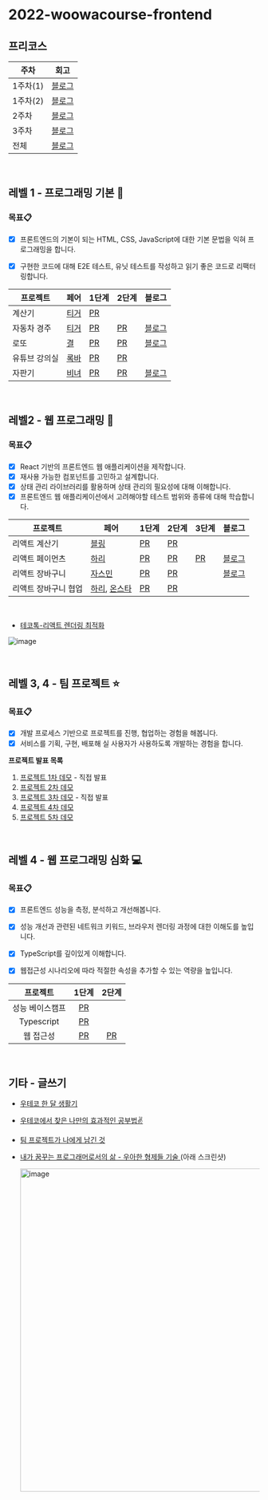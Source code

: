 # 2022-woowacourse-frontend


## 프리코스

| 주차 | 회고 |
|------------|---|
| 1주차(1) | [블로그](https://al-bur.github.io/%EC%9A%B0%EC%95%84%ED%95%9C%ED%85%8C%ED%81%AC%EC%BD%94%EC%8A%A4/[%EC%9A%B0%ED%85%8C%EC%BD%94-%ED%94%84%EB%A6%AC%EC%BD%94%EC%8A%A4]1%EC%A3%BC%EC%B0%A8-%ED%9A%8C%EA%B3%A0(1)/)   |
| 1주차(2) | [블로그](https://al-bur.github.io/%EC%9A%B0%EC%95%84%ED%95%9C%ED%85%8C%ED%81%AC%EC%BD%94%EC%8A%A4/[%EC%9A%B0%ED%85%8C%EC%BD%94-%ED%94%84%EB%A6%AC%EC%BD%94%EC%8A%A4]1%EC%A3%BC%EC%B0%A8-%ED%9A%8C%EA%B3%A0(2)/)   |
| 2주차 | [블로그](https://al-bur.github.io/%EC%9A%B0%EC%95%84%ED%95%9C%ED%85%8C%ED%81%AC%EC%BD%94%EC%8A%A4/[%EC%9A%B0%ED%85%8C%EC%BD%94-%ED%94%84%EB%A6%AC%EC%BD%94%EC%8A%A4]2%EC%A3%BC%EC%B0%A8-%ED%9A%8C%EA%B3%A0/)  |
| 3주차 | [블로그](https://al-bur.github.io/%EC%9A%B0%EC%95%84%ED%95%9C%ED%85%8C%ED%81%AC%EC%BD%94%EC%8A%A4/[%EC%9A%B0%ED%85%8C%EC%BD%94-%ED%94%84%EB%A6%AC%EC%BD%94%EC%8A%A4]3%EC%A3%BC%EC%B0%A8-%ED%9A%8C%EA%B3%A0/)   |
| 전체 | [블로그](https://al-bur.github.io/%EC%9A%B0%EC%95%84%ED%95%9C%ED%85%8C%ED%81%AC%EC%BD%94%EC%8A%A4/[%EC%9A%B0%ED%85%8C%EC%BD%94-%ED%94%84%EB%A6%AC%EC%BD%94%EC%8A%A4]-%ED%94%84%EB%A6%AC%EC%BD%94%EC%8A%A4-%EC%A0%84%EC%B2%B4-%ED%9B%84%EA%B8%B0-(+-%EC%B5%9C%EC%A2%85-%EC%BD%94%EB%94%A9%ED%85%8C%EC%8A%A4%ED%8A%B8-%ED%9B%84%EA%B8%B0)/) |

<br>

## 레벨 1 - 프로그래밍 기본 🎊

### 목표📋
- [x] 프론트엔드의 기본이 되는 HTML, CSS, JavaScript에 대한 기본 문법을 익혀 프로그래밍을 합니다.
- [x] 구현한 코드에 대해 E2E 테스트, 유닛 테스트를 작성하고 읽기 좋은 코드로 리팩터링합니다.


| 프로젝트    | 페어 | 1단계                                                             | 2단계  | 블로그 |
|------------|------|--------------------------------------------------------------------|--------|---|
| 계산기 | [티거](https://github.com/daaaayeah) | [PR](https://github.com/woowacourse/javascript-calculator/pull/50) |        |    |
| 자동차 경주 | [티거](https://github.com/daaaayeah) | [PR](https://github.com/woowacourse/javascript-racingcar/pull/86) | [PR](https://github.com/woowacourse/javascript-racingcar/pull/145)    | [블로그](https://al-bur.github.io/%EC%9A%B0%EC%95%84%ED%95%9C%ED%85%8C%ED%81%AC%EC%BD%94%EC%8A%A4/[%EC%9A%B0%ED%85%8C%EC%BD%94]level1-%EC%9E%90%EB%8F%99%EC%B0%A8-%EA%B2%BD%EC%A3%BC-%EA%B2%8C%EC%9E%84-%EB%AF%B8%EC%85%98-%ED%9A%8C%EA%B3%A0/) |
| 로또 | [결](https://github.com/yunjin-kim) | [PR](https://github.com/woowacourse/javascript-lotto/pull/90) | [PR](https://github.com/woowacourse/javascript-lotto/pull/136) |    [블로그](https://al-bur.github.io/%EC%9A%B0%EC%95%84%ED%95%9C%ED%85%8C%ED%81%AC%EC%BD%94%EC%8A%A4/[%EC%9A%B0%ED%85%8C%EC%BD%94]level1-%EB%A1%9C%EB%98%90-%EB%AF%B8%EC%85%98-%ED%9A%8C%EA%B3%A0/) |
| 유튜브 강의실 | [록바](https://github.com/lokba) | [PR](https://github.com/woowacourse/javascript-youtube-classroom/pull/89) | [PR](https://github.com/woowacourse/javascript-youtube-classroom/pull/124) |    |
| 자판기 | [비녀](https://github.com/KangYunHo1221) | [PR](https://github.com/woowacourse/javascript-vendingmachine/pull/11) | [PR](https://github.com/woowacourse/javascript-vendingmachine/pull/48) |    [블로그](https://al-bur.github.io/%EC%9A%B0%EC%95%84%ED%95%9C%ED%85%8C%ED%81%AC%EC%BD%94%EC%8A%A4/[%EC%9A%B0%ED%85%8C%EC%BD%94]level1-%EC%9E%90%ED%8C%90%EA%B8%B0-%EB%AF%B8%EC%85%98-%ED%9A%8C%EA%B3%A0/) |


<br>
    
## 레벨2 - 웹 프로그래밍 📖

### 목표📋
- [x] React 기반의 프론트엔드 웹 애플리케이션을 제작합니다.
- [x] 재사용 가능한 컴포넌트를 고민하고 설계합니다.
- [x] 상태 관리 라이브러리를 활용하며 상태 관리의 필요성에 대해 이해합니다.
- [x] 프론트엔드 웹 애플리케이션에서 고려해야할 테스트 범위와 종류에 대해 학습합니다.

| 프로젝트    | 페어 | 1단계                                                             | 2단계 | 3단계  | 블로그 |
|------------|------|--------------------------------------------------------------------|--------|---|---|
| 리액트 계산기 | [블링](https://github.com/uk960214) | [PR](https://github.com/woowacourse/react-calculator/pull/27) | [PR](https://github.com/woowacourse/react-calculator/pull/65) |   | |
| 리액트 페이먼츠 | [하리](https://github.com/LAH1203) | [PR](https://github.com/woowacourse/react-payments/pull/73) | [PR](https://github.com/woowacourse/react-payments/pull/143) | [PR](https://github.com/woowacourse/react-payments/pull/160)  | [블로그](https://al-bur.github.io/%EC%9A%B0%EC%95%84%ED%95%9C%ED%85%8C%ED%81%AC%EC%BD%94%EC%8A%A4/[%EC%9A%B0%ED%85%8C%EC%BD%94]level2-%EB%A6%AC%EC%95%A1%ED%8A%B8-%ED%8E%98%EC%9D%B4%EB%A8%BC%EC%B8%A0-%EB%AF%B8%EC%85%98-%ED%9A%8C%EA%B3%A0/) |
| 리액트 장바구니 | [자스민](https://github.com/hwangstar156) | [PR](https://github.com/woowacourse/react-shopping-cart/pull/91) | [PR](https://github.com/woowacourse/react-shopping-cart/pull/115) |   | [블로그](https://al-bur.github.io/%EC%9A%B0%EC%95%84%ED%95%9C%ED%85%8C%ED%81%AC%EC%BD%94%EC%8A%A4/[%EC%9A%B0%ED%85%8C%EC%BD%94]level2-%EB%A6%AC%EC%95%A1%ED%8A%B8-%EC%9E%A5%EB%B0%94%EA%B5%AC%EB%8B%88-%EB%AF%B8%EC%85%98-%ED%9A%8C%EA%B3%A0/) |
| 리액트 장바구니 협업 | [하리](https://github.com/LAH1203), [온스타](https://github.com/cks3066) | [PR](https://github.com/woowacourse/react-shopping-cart-prod/pull/21) | [PR](https://github.com/woowacourse/react-shopping-cart-prod/pull/63) |   | |



<br>

- [테코톡-리액트 렌더링 최적화](https://www.youtube.com/watch?v=1YAWshEGU6g&t=658s)



![image](https://user-images.githubusercontent.com/64825713/183251671-c6507158-9657-43e3-8d7b-a6eedf024803.png)



<br>
    
## 레벨 3, 4 - 팀 프로젝트 ⭐️

### 목표📋

- [x] 개발 프로세스 기반으로 프로젝트를 진행, 협업하는 경험을 해봅니다.
- [x] 서비스를 기획, 구현, 배포해 실 사용자가 사용하도록 개발하는 경험을 합니다.

**프로젝트 발표 목록**

1. [프로젝트 1차 데모](https://youtu.be/R7JO6cLeyhU) - 직접 발표
2. [프로젝트 2차 데모](https://youtu.be/G4uQTNYNanY)
3. [프로젝트 3차 데모](https://youtu.be/RSkr2x3n9B8) - 직접 발표
4. [프로젝트 4차 데모](https://youtu.be/u_INarrFVZ0)
5. [프로젝트 5차 데모](https://youtu.be/2CxEYnspLvg)



<br>


## 레벨 4 - 웹 프로그래밍 심화 💻

### 목표📋

- [x] 프론트엔드 성능을 측정, 분석하고 개선해봅니다.
- [x] 성능 개선과 관련된 네트워크 키워드, 브라우저 렌더링 과정에 대한 이해도를 높입니다.
- [x] TypeScript를 깊이있게 이해합니다.
- [x] 웹접근성 시나리오에 따라 적절한 속성을 추가할 수 있는 역량을 높입니다.


|프로젝트|1단계|2단계|
| :-------------: | :--------------------------------------------------------: | :---: |
| 성능 베이스캠프 | [PR](https://github.com/woowacourse/perf-basecamp/pull/60) |            |
|   Typescript    |   [PR](https://github.com/woowacourse/ts-module/pull/25)    |            |
|    웹 접근성    |   [PR](https://github.com/woowacourse/a11y-airline/pull/50)   | [PR](https://github.com/woowacourse/a11y-airline/pull/92)           |


<br>

## 기타 - 글쓰기

- [우테코 한 달 생활기](https://al-bur.github.io/%EC%9A%B0%EC%95%84%ED%95%9C%ED%85%8C%ED%81%AC%EC%BD%94%EC%8A%A4/[%EC%9A%B0%ED%85%8C%EC%BD%94]%EC%9A%B0%ED%85%8C%EC%BD%94-%ED%95%9C-%EB%8B%AC-%EC%83%9D%ED%99%9C%EA%B8%B0/)
- [우테코에서 찾은 나만의 효과적인 공부법✌](https://al-bur.github.io/%EC%9A%B0%EC%95%84%ED%95%9C%ED%85%8C%ED%81%AC%EC%BD%94%EC%8A%A4/[%EC%9A%B0%ED%85%8C%EC%BD%94]%EC%9A%B0%ED%85%8C%EC%BD%94%EC%97%90%EC%84%9C-%EC%B0%BE%EC%9D%80-%EB%82%98%EB%A7%8C%EC%9D%98-%ED%9A%A8%EA%B3%BC%EC%A0%81%EC%9D%B8-%EA%B3%B5%EB%B6%80%EB%B2%95/)
- [팀 프로젝트가 나에게 남긴 것](https://al-bur.github.io/%EC%9A%B0%EC%95%84%ED%95%9C%ED%85%8C%ED%81%AC%EC%BD%94%EC%8A%A4/[%EC%9A%B0%ED%85%8C%EC%BD%94]%ED%8C%80-%ED%94%84%EB%A1%9C%EC%A0%9D%ED%8A%B8%EA%B0%80-%EB%82%98%EC%97%90%EA%B2%8C-%EB%82%A8%EA%B8%B4-%EA%B2%83/)
- [내가 꿈꾸는 프로그래머로서의 삶 - 우아한 형제들 기술  ](https://techblog.woowahan.com/9433/) (아래 스크린샷)

    <img width="648" alt="image" src="https://user-images.githubusercontent.com/64825713/233896243-4f44d7e8-3576-4ed7-9e0d-6e9198ee6ae2.png">

